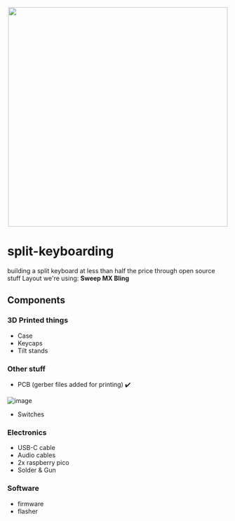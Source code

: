 <div align="center">
<img src="https://github.com/user-attachments/assets/bc043015-436c-4fc2-a220-990a1ceaf01b" height="500px" align="center"/>
</div>

# split-keyboarding
building a split keyboard at less than half the price through open source stuff
Layout we're using: **Sweep MX Bling**
## Components

### 3D Printed things
+ Case
+ Keycaps
+ Tilt stands

### Other stuff
+ PCB (gerber files added for printing) ✔️
  
![image](https://github.com/user-attachments/assets/92d41962-ca1b-4e18-a59c-e20a90810333)


+ Switches

### Electronics
+ USB-C cable
+ Audio cables
+ 2x raspberry pico
+ Solder & Gun

### Software
+ firmware
+ flasher
